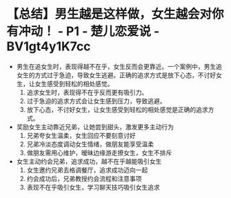 # 【总结】男生越是这样做，女生越会对你有冲动！ - P1 - 楚儿恋爱说 - BV1gt4y1K7cc

-   男生在追女生时，表现得越不在乎，女生反而会更靠近。一个案例中，男生追女生的方式过于急迫，导致女生逃避。正确的追求方式是放下心态，不讨好女生，让女生感受到轻松的相处感觉。
    1.  追求女生时，表现得不在乎反而更有吸引力。
    2.  过于急迫的追求方式会让女生感到压力，导致逃避。
    3.  放下心态，不讨好女生，让女生感受到轻松的相处感觉是正确的追求方式。
-   奖励女生主动靠近兄弟，让她尝到甜头，激发更多主动行为
    1.  兄弟夸女生温柔，女生回应不要刻意讨好
    2.  兄弟冷淡态度调动女生情绪，做朋友能享受温柔
    3.  做朋友需用心维护，暧昧边缘游走撩女生，女生不排斥
-   女生主动约会兄弟，追求成功，越不在乎越能吸引女生
    1.  女生邀约兄弟去格调餐厅，追求成功迈向一起
    2.  约会成功后，兄弟教授约会流程和注意事项
    3.  表现不在乎吸引女生，学习聊天技巧吸引女生追求